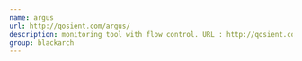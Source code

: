 ```yaml
---
name: argus
url: http://qosient.com/argus/
description: monitoring tool with flow control. URL : http://qosient.com/argus/ Groups : blackarch blackarch-networking blackarch-defensive blackarch-sniffer
group: blackarch
---
```

